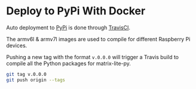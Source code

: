 # Deploy to PyPi With Docker
Auto deployment to [PyPi](https://pypi.org/project/matrix-lite-nfc/) is done through [TravisCI](https://travis-ci.org/).

The armv6l & armv7l images are used to compile for different Raspberry Pi devices.

Pushing a new tag with the format `v.0.0.0` will trigger a Travis build to compile all the Python packages for matrix-lite-py.

```bash
git tag v.0.0.0
git push origin --tags
```